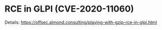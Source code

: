 # RCE in GLPI (CVE-2020-11060)

Details: https://offsec.almond.consulting/playing-with-gzip-rce-in-glpi.html

